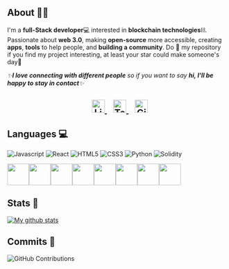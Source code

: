 ## About 🐱‍👤

I'm a **full-Stack developer**💻 interested in **blockchain technologies**⛓. Passionate about __web 3.0__, making **open-source** more accessible, creating **apps**, **tools** to help people, and **building a community**. Do :star2: my repository if you find my project interesting, at least your star could make someone's day:pray:
<br>

<em>✨<b>I love connecting with different people</b> so if you want to say <b>hi, I'll be happy to stay in contact</b>✨</em>

<h2 align="center">
  &nbsp;&nbsp;
  <a href="https://www.linkedin.com/in/christos-stefanis/">
    <img src="https://www.vectorlogo.zone/logos/linkedin/linkedin-icon.svg" alt="LinkedIn Profile" height="30" width="30">
  </a>
  &nbsp;&nbsp;
  <a href="https://t.me/kaieverdream">
    <img src="https://cdn-icons-png.flaticon.com/512/2111/2111646.png" alt="Telegram" height="30" width="30">
  </a>
  &nbsp;&nbsp;
  <a href="https://gitcoin.co/chrisstef">
    <img src="https://c.gitcoin.co/avatars/3796775e0f4505332d58e331488d56e9/gitcoinco.png" alt="GitCoin" height="30" width="30">
  </a>
  </h2>
  

## Languages 💻

![Javascript](https://img.shields.io/badge/Javascript-ff00bf?style=plastic-square&logo=javascript&logoColor=white)
![React](https://img.shields.io/badge/React-bf00ff?style=plastic-square&logo=React&logoColor=white)
![HTML5](https://img.shields.io/badge/HTML5-4000ff?style=plastic-square&logo=HTML5&logoColor=white)
![CSS3](https://img.shields.io/badge/CSS3-0000ff?style=plastic-square&logo=CSS3&logoColor=white)
![Python](https://img.shields.io/badge/Python-0040ff?style=plastic-square&logo=python&logoColor=white)
![Solidity](https://img.shields.io/badge/Solidity-0040ff?style=plastic-square&logo=solidity&logoColor=white)

<img height=50 src="https://cdn.jsdelivr.net/gh/devicons/devicon/icons/python/python-original.svg"/><img height=50 src="https://cdn.jsdelivr.net/gh/devicons/devicon/icons/java/java-original.svg"/><img height=50 src="https://cdn.jsdelivr.net/gh/devicons/devicon/icons/html5/html5-original.svg" /><img height=50 src="https://cdn.jsdelivr.net/gh/devicons/devicon/icons/css3/css3-original.svg" /><img height=50 src="https://cdn.jsdelivr.net/gh/devicons/devicon/icons/react/react-original.svg" /><img height=50 src="https://cdn.jsdelivr.net/gh/devicons/devicon/icons/git/git-plain.svg"/><img height=50 src="https://cdn.jsdelivr.net/gh/devicons/devicon/icons/github/github-original.svg"/><img height=50 src="https://cdn.jsdelivr.net/gh/devicons/devicon/icons/canva/canva-original.svg"/>


## Stats 💪

[![My github stats](https://github-readme-stats.vercel.app/api?username=chrisstef&theme=radical)](https://github.com/chrisstef/github-readme-stats)


## Commits 🧱
![GitHub Contributions](https://github-readme-streak-stats.herokuapp.com/?&theme=dark&ring=FFB19A&hide_border=false&currStreakNum=F6A085&fire=F6A085&currStreakLabel=F6A085&user=chrisstef&theme=radical)
